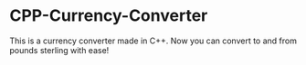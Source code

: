 # CPP-Currency-Converter
This is a currency converter made in C++. Now you can convert to and from pounds sterling with ease!
